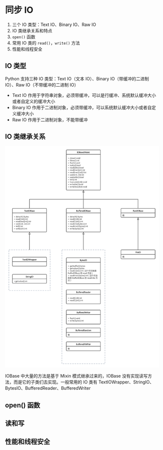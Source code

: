 # 同步 IO

1. 三个 IO 类型：Text IO、Binary IO、Raw IO
2. IO 类继承关系和特点
3. `open()` 函数
4. 常用 IO 类的 `read()`，`write()` 方法
5. 性能和线程安全

## IO 类型

Python 支持三种 IO 类型：Text IO（文本 IO）、Binary IO（带缓冲的二进制 IO）、Raw IO（不带缓冲的二进制 IO）

- Text IO 作用于字符串对象，必须带缓冲，可以是行缓冲、系统默认缓冲大小或者自定义的缓冲大小
- Binary IO 作用于二进制对象，必须带缓冲，可以系统默认缓冲大小或者自定义缓冲大小
- Raw IO 作用于二进制对象，不能带缓冲

## IO 类继承关系

![](https://raw.githubusercontent.com/hsxhr-10/Blog/master/image/pythonio-1.png)

IOBase 中大量的方法是基于 Mixin 模式继承过来的，IOBase 没有实现读写方法，而是它的子类们去实现。一般常用的 IO 类有
TextIOWrapper、StringIO、BytesIO、BufferedReader、BufferedWriter

## open() 函数

## 读和写

## 性能和线程安全
